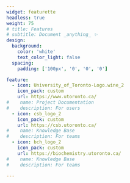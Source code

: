 ```yaml
---
widget: featurette
headless: true
weight: 75
# title: Features
# subtitle: Document _anything_ ✨
design:
  background:
    color: 'white'
    text_color_light: false
  spacing:
    padding: ['100px', '0', '0', '0']

feature:
  - icon: University_of_Toronto-Logo.wine_2
    icon_pack: custom
    url: https://www.utoronto.ca/
#    name: Project Documentation
#    description: For users
  - icon: csb_logo_2
    icon_pack: custom
    url: https://csb.utoronto.ca/
#    name: Knowledge Base
#    description: For teams
  - icon: bch_logo_2
    icon_pack: custom
    url: https://biochemistry.utoronto.ca/
#    name: Knowledge Base
#    description: For teams

---
```

